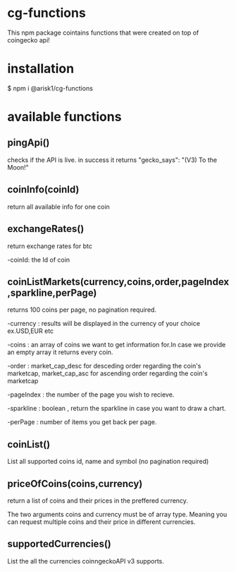 # cg-functions
This npm package cointains functions that were created on top of coingecko api!

# installation 
$ npm i @arisk1/cg-functions

# available functions
## pingApi() 
  checks if the API is live.
  in success it returns "gecko_says": "(V3) To the Moon!"
  
## coinInfo(coinId)
return all available info for one coin

## exchangeRates()
return exchange rates for btc

-coinId: the Id of coin

## coinListMarkets(currency,coins,order,pageIndex,sparkline,perPage)
returns 100 coins per page, no pagination required.

-currency : results will be displayed in the currency of your choice ex.USD,EUR etc

-coins : an array of coins we want to get information for.In case we provide an empty array 
	 it returns every coin.

-order : market_cap_desc for desceding order regarding the coin's marketcap, market_cap_asc  for ascending order regarding the coin's marketcap 

-pageIndex : the number of the page you wish to recieve. 

-sparkline : boolean , return the sparkline in case you want to draw a chart.

-perPage : number of items you get back per page.

  
## coinList() 
List all supported coins id, name and symbol (no pagination required)

## priceOfCoins(coins,currency)

return a list of coins and their prices in the preffered currency.

The two arguments coins and currency must be of array type.
Meaning you can request multiple coins and their price in different currencies.

## supportedCurrencies()

List the all the currencies coinngeckoAPI v3 supports.
